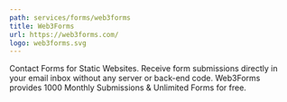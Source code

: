 ```yaml
---
path: services/forms/web3forms
title: Web3Forms
url: https://web3forms.com/
logo: web3forms.svg
---
```


Contact Forms for Static Websites. Receive form submissions directly in your email inbox without any server or back-end code. Web3Forms provides 1000 Monthly Submissions & Unlimited Forms for free.

